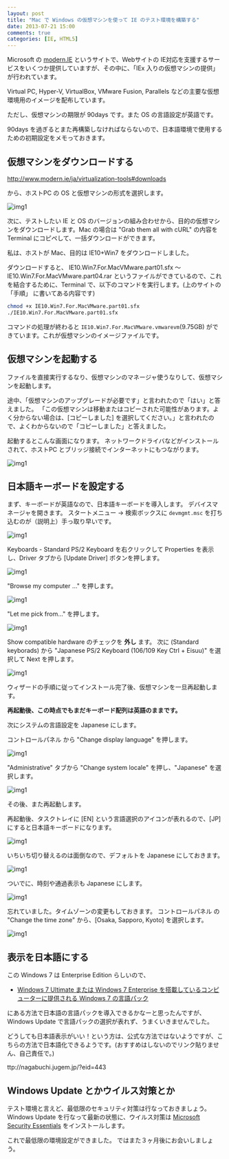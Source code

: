 ```yaml
---
layout: post
title: "Mac で Windows の仮想マシンを使って IE のテスト環境を構築する"
date: 2013-07-21 15:00
comments: true
categories: [IE, HTML5]
---
```

Microsoft の [modern.IE](http://www.modern.ie/ja) というサイトで、Webサイトの IE対応を支援するサービスをいくつか提供していますが、その中に、「IEx 入りの仮想マシンの提供」が行われています。
<!--more-->
Virtual PC, Hyper-V, VirtualBox, VMware Fusion, Parallels などの主要な仮想環境用のイメージを配布しています。

ただし、仮想マシンの期限が 90days です。また OS の言語設定が英語です。

90days を過ぎるとまた再構築しなければならないので、日本語環境で使用するための初期設定をメモっておきます。

## 仮想マシンをダウンロードする

http://www.modern.ie/ja/virtualization-tools#downloads

から、ホストPC の OS と仮想マシンの形式を選択します。

![img1](https://dl.dropboxusercontent.com/u/264530/qiita/how_to_use_ie_testdrive01.png)

次に、テストしたい IE と OS のバージョンの組み合わせから、目的の仮想マシンをダウンロードします。Mac の場合は "Grab them all with cURL" の内容を Terminal にコピペして、一括ダウンロードができます。

私は、ホストが Mac、目的は IE10+Win7 をダウンロードしました。

ダウンロードすると、 IE10.Win7.For.MacVMware.part01.sfx 〜 IE10.Win7.For.MacVMware.part04.rar というファイルができているので、これを結合するために、Terminal で、以下のコマンドを実行します。(上のサイトの 「手順」 に書いてある内容です)

```sh
chmod +x IE10.Win7.For.MacVMware.part01.sfx
./IE10.Win7.For.MacVMware.part01.sfx
```

コマンドの処理が終わると ``IE10.Win7.For.MacVMware.vmwarevm``(9.75GB) ができています。これが仮想マシンのイメージファイルです。

## 仮想マシンを起動する

ファイルを直接実行するなり、仮想マシンのマネージャ使うなりして、仮想マシンを起動します。

途中、「仮想マシンのアップグレードが必要です」と言われたので「はい」と答えました。
「この仮想マシンは移動またはコピーされた可能性があります。よく分からない場合は、[コピーしました] を選択してください。」と言われたので、よくわからないので「コピーしました」と答えました。

起動するとこんな画面になります。
ネットワークドライバなどがインストールされて、ホストPC とブリッジ接続でインターネットにもつながります。

![img1](https://dl.dropboxusercontent.com/u/264530/qiita/how_to_use_ie_testdrive02.png)

## 日本語キーボードを設定する

まず、キーボードが英語なので、日本語キーボードを導入します。
デバイスマネージャを開きます。
スタートメニュー → 検索ボックスに ``devmgmt.msc`` を打ち込むのが（説明上）手っ取り早いです。

![img1](https://dl.dropboxusercontent.com/u/264530/qiita/how_to_use_ie_testdrive03.png)

Keyboards - Standard PS/2 Keyboard を右クリックして Properties を表示し、Driver タブから [Update Driver] ボタンを押します。

![img1](https://dl.dropboxusercontent.com/u/264530/qiita/how_to_use_ie_testdrive04.png)

"Browse my computer …" を押します。

![img1](https://dl.dropboxusercontent.com/u/264530/qiita/how_to_use_ie_testdrive05.png)

"Let me pick from…" を押します。

![img1](https://dl.dropboxusercontent.com/u/264530/qiita/how_to_use_ie_testdrive06.png)

Show compatible hardware のチェックを **外し** ます。
次に (Standard keyborads) から "Japanese PS/2 Keyboard (106/109 Key Ctrl + Eisuu)" を選択して Next を押します。

![img1](https://dl.dropboxusercontent.com/u/264530/qiita/how_to_use_ie_testdrive07.png)

ウィザードの手順に従ってインストール完了後、仮想マシンを一旦再起動します。

**再起動後、この時点でもまだキーボード配列は英語のままです。**

次にシステムの言語設定を Japanese にします。

コントロールパネル から "Change display language" を押します。

![img1](https://dl.dropboxusercontent.com/u/264530/qiita/how_to_use_ie_testdrive08.png)

"Administrative" タブから "Change system locale" を押し、"Japanese" を選択します。

![img1](https://dl.dropboxusercontent.com/u/264530/qiita/how_to_use_ie_testdrive09.png)

その後、また再起動します。

再起動後、タスクトレイに [EN] という言語選択のアイコンが表れるので、[JP] にすると日本語キーボードになります。

![img1](https://dl.dropboxusercontent.com/u/264530/qiita/how_to_use_ie_testdrive11.png)

いちいち切り替えるのは面倒なので、デフォルトを Japanese にしておきます。

![img1](https://dl.dropboxusercontent.com/u/264530/qiita/how_to_use_ie_testdrive12.png)

ついでに、時刻や通過表示も Japanese にします。

![img1](https://dl.dropboxusercontent.com/u/264530/qiita/how_to_use_ie_testdrive13.png)

忘れていました。タイムゾーンの変更もしておきます。
コントロールパネル の "Change the time zone" から、[Osaka, Sapporo, Kyoto] を選択します。

![img1](https://dl.dropboxusercontent.com/u/264530/qiita/how_to_use_ie_testdrive14.png)

## 表示を日本語にする

この Windows 7 は Enterprise Edition らしいので、

* [Windows 7 Ultimate または Windows 7 Enterprise を搭載しているコンピューターに提供される Windows 7 の言語パック](http://support.microsoft.com/kb/972813/ja)

にある方法で日本語の言語パックを導入できるかなーと思ったんですが、Windows Update で言語パックの選択が表れず、うまくいきませんでした。

どうしても日本語表示がいい！という方は、公式な方法ではないようですが、こちらの方法で日本語化できるようです。(おすすめはしないのでリンク貼りません、自己責任で。)

ttp://nagabuchi.jugem.jp/?eid=443

## Windows Update とかウイルス対策とか

テスト環境と言えど、最低限のセキュリティ対策は行なっておきましょう。
Windows Update を行なって最新の状態に、ウイルス対策は [Microsoft Security Essentials](http://windows.microsoft.com/ja-jp/windows/security-essentials-download) をインストールします。

これで最低限の環境設定ができました。
ではまた３ヶ月後にお会いしましょう。